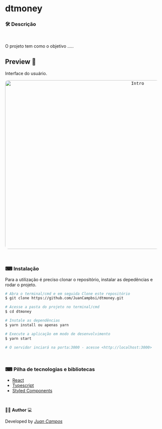 <p align="center">
<h1>
 dtmoney
</h1>
</p>

### 🛠  Descrição   

</br>

O projeto tem como o objetivo .....


## Preview 📱
Interface do usuário.
</br>

<p align="center">
  <kbd>
 <img width="850" style="border-radius: 10px" height="550" src="https://github.com/JuanCampbsi/dtmoney/blob/769e58b54dd430a450650cd4f6ff3d66bc1ec0ab/assets/preview.gif" alt="Intro"> 
  </kbd>
  </br>
</p>

</br>

### ⌨ Instalação
Para a utilização é preciso clonar o repositório, instalar as depedências e rodar o projeto.

```bash
# Abra o terminal/cmd e em seguida Clone este repositório
$ git clone https://github.com/JuanCampbsi/dtmoney.git

# Acesse a pasta do projeto no terminal/cmd
$ cd dtmoney

# Instale as dependências
$ yarn install ou apenas yarn

# Execute a aplicação em modo de desenvolvimento
$ yarn start

# O servidor inciará na porta:3000 - acesse <http://localhost:3000>

```

</br>

### ⌨ Pilha de tecnologias e bibliotecas

-   [React](https://github.com/facebook/react)
-   [Typescript](https://www.typescriptlang.org/)
-   [Styled Components](https://www.styled-components.com/) 

</br>

👨‍💻 **Author** 💻

Developed by [_Juan Campos_](https://www.linkedin.com/in/juancampos-ferreira/)

